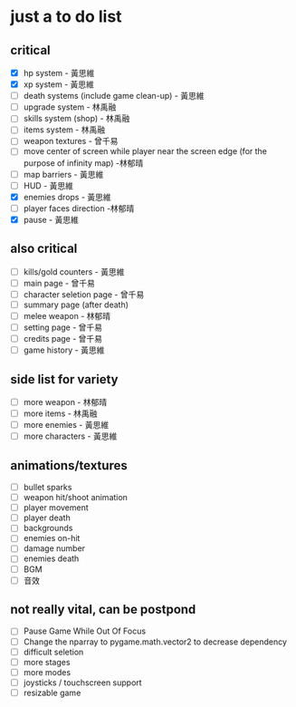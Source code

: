 # just a to do list

## critical

- [x] hp system - 黃思維
- [x] xp system - 黃思維
- [ ] death systems (include game clean-up) - 黃思維
- [ ] upgrade system - 林禹融
- [ ] skills system (shop) - 林禹融
- [ ] items system - 林禹融
- [ ] weapon textures - 曾千易
- [ ] move center of screen while player near the screen edge (for the purpose of infinity map) -林郁晴
- [ ] map barriers - 黃思維
- [ ] HUD - 黃思維
- [x] enemies drops - 黃思維
- [ ] player faces direction -林郁晴
- [x] pause - 黃思維

## also critical

- [ ] kills/gold counters - 黃思維
- [ ] main page - 曾千易
- [ ] character seletion page - 曾千易
- [ ] summary page (after death)
- [ ] melee weapon - 林郁晴
- [ ] setting page - 曾千易
- [ ] credits page - 曾千易
- [ ] game history - 黃思維

## side list for variety

- [ ] more weapon - 林郁晴
- [ ] more items - 林禹融
- [ ] more enemies - 黃思維
- [ ] more characters - 黃思維

## animations/textures

- [ ] bullet sparks
- [ ] weapon hit/shoot animation
- [ ] player movement 
- [ ] player death
- [ ] backgrounds
- [ ] enemies on-hit
- [ ] damage number
- [ ] enemies death
- [ ] BGM
- [ ] 音效

## not really vital, can be postpond

- [ ] Pause Game While Out Of Focus
- [ ] Change the nparray to pygame.math.vector2 to decrease dependency
- [ ] difficult seletion
- [ ] more stages
- [ ] more modes
- [ ] joysticks / touchscreen support
- [ ] resizable game
